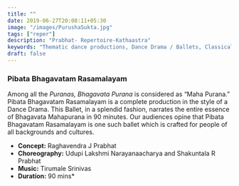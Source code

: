 ```yaml
---
title: ""
date: 2019-06-27T20:08:11+05:30
image: "/images/PurushaSukta.jpg"
tags: ["reper"]
description: "Prabhat- Repertoire-Kathaastra"
keywords: "Thematic dance productions, Dance Drama / Ballets, Classical dance sequences."
draft: false
---
```

### Pibata Bhagavatam Rasamalayam

Among all the _Puranas, Bhagavata Purana_ is considered as “Maha Purana.” Pibata Bhagavatam Rasamalayam is a complete production in the style of a Dance Drama. This Ballet, in a splendid fashion, narrates the entire essence of Bhagavata Mahapurana in 90 minutes. Our audiences opine that Pibata Bhagavatam Rasamalayam is one such ballet which is crafted for people of all backgrounds and cultures.

- **Concept:** Raghavendra J Prabhat
- **Choreography:** Udupi Lakshmi Narayanaacharya and Shakuntala R Prabhat
- **Music:** Tirumale Srinivas
- **Duration:** 90 mins*
